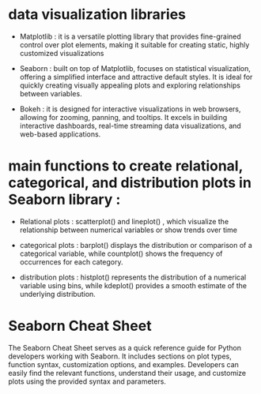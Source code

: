 #  data visualization libraries 

* Matplotlib : it is a versatile plotting library that provides fine-grained control over plot elements, making it suitable for creating static, highly customized visualizations

* Seaborn : built on top of Matplotlib, focuses on statistical visualization, offering a simplified interface and attractive default styles. It is ideal for quickly creating visually appealing plots and exploring relationships between variables.

* Bokeh : it is designed for interactive visualizations in web browsers, allowing for zooming, panning, and tooltips. It excels in building interactive dashboards, real-time streaming data visualizations, and web-based applications.



#  main functions to create relational, categorical, and distribution plots in Seaborn library :

* Relational plots : scatterplot() and lineplot() , which visualize the relationship between numerical variables or show trends over time

* categorical plots : barplot() displays the distribution or comparison of a categorical variable, while countplot() shows the frequency of occurrences for each category.

* distribution plots : histplot() represents the distribution of a numerical variable using bins, while kdeplot() provides a smooth estimate of the underlying distribution.

# Seaborn Cheat Sheet 

The Seaborn Cheat Sheet serves as a quick reference guide for Python developers working with Seaborn. It includes sections on plot types, function syntax, customization options, and examples. Developers can easily find the relevant functions, understand their usage, and customize plots using the provided syntax and parameters.